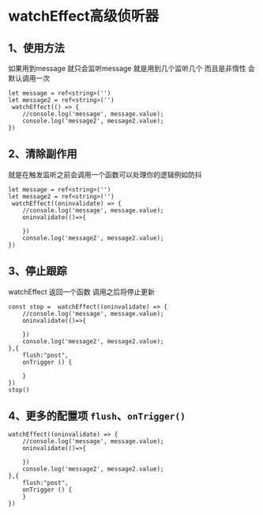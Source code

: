 
# watchEffect高级侦听器


## 1、使用方法
如果用到message 就只会监听message 就是用到几个监听几个 而且是非惰性 会默认调用一次
```
let message = ref<string>('')
let message2 = ref<string>('')
 watchEffect(() => {
    //console.log('message', message.value);
    console.log('message2', message2.value);
})
```

## 2、清除副作用
就是在触发监听之前会调用一个函数可以处理你的逻辑例如防抖
```
let message = ref<string>('')
let message2 = ref<string>('')
 watchEffect((oninvalidate) => {
    //console.log('message', message.value);
    oninvalidate(()=>{
        
    })
    console.log('message2', message2.value);
})
```

## 3、停止跟踪
watchEffect 返回一个函数 调用之后将停止更新
```
const stop =  watchEffect((oninvalidate) => {
    //console.log('message', message.value);
    oninvalidate(()=>{
 
    })
    console.log('message2', message2.value);
},{
    flush:"post",
    onTrigger () {
 
    }
})
stop()
```

## 4、更多的配置项 `flush`、`onTrigger()`
```
watchEffect((oninvalidate) => {
    //console.log('message', message.value);
    oninvalidate(()=>{
 
    })
    console.log('message2', message2.value);
},{
    flush:"post",
    onTrigger () {    
    }
})
```
